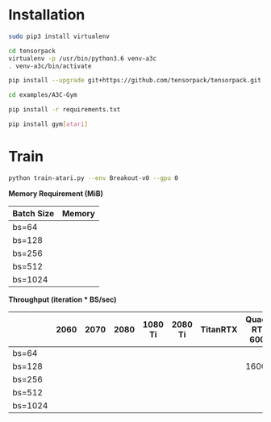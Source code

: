 Installation
===

```bash
sudo pip3 install virtualenv

cd tensorpack
virtualenv -p /usr/bin/python3.6 venv-a3c
. venv-a3c/bin/activate

pip install --upgrade git+https://github.com/tensorpack/tensorpack.git

cd examples/A3C-Gym

pip install -r requirements.txt 

pip install gym[atari]
```

Train
===
```bash
python train-atari.py --env Breakout-v0 --gpu 0
```


**Memory Requirement (MiB)**


| Batch Size  | Memory  |
|---|---|
| bs=64 |  |
| bs=128 |  |
| bs=256 |  |
| bs=512 |  |
| bs=1024 |  |

**Throughput (iteration * BS/sec)** 

|   | 2060  | 2070  | 2080  |  1080 Ti | 2080 Ti | TitanRTX | Quadro RTX 6000 | V100 | Quadro RTX 8000 |
|---|---|---|---|---|---|---|---|---|---|
| bs=64 |  |  |  |  |  |  |  |  |  |
| bs=128 |  |  |  |  |  |  | 1600 |  | 1544 |
| bs=256 |  |  |  |  |  |  |  |  |  |
| bs=512 |  |  |  |  |  |  |  |  |  |
| bs=1024 |  |  |  |  |  |  |  |  |  |

